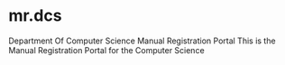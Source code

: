 # mr.dcs
Department Of Computer Science Manual Registration Portal
This is the Manual Registration Portal for the Computer Science 
